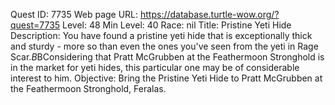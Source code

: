 Quest ID: 7735
Web page URL: https://database.turtle-wow.org/?quest=7735
Level: 48
Min Level: 40
Race: nil
Title: Pristine Yeti Hide
Description: You have found a pristine yeti hide that is exceptionally thick and sturdy - more so than even the ones you've seen from the yeti in Rage Scar.$B$BConsidering that Pratt McGrubben at the Feathermoon Stronghold is in the market for yeti hides, this particular one may be of considerable interest to him.
Objective: Bring the Pristine Yeti Hide to Pratt McGrubben at the Feathermoon Stronghold, Feralas.

